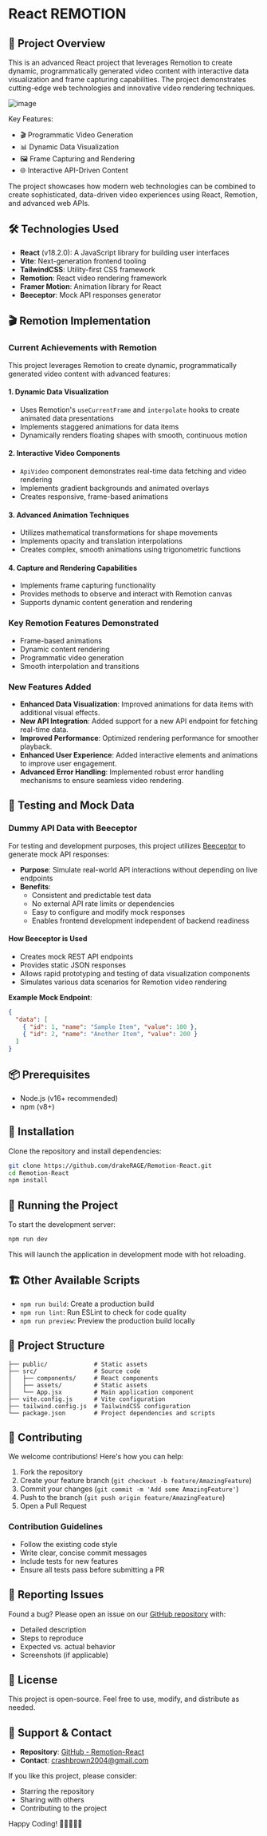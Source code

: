 # React REMOTION

## 🚀 Project Overview

This is an advanced React project that leverages Remotion to create dynamic, programmatically generated video content with interactive data visualization and frame capturing capabilities. The project demonstrates cutting-edge web technologies and innovative video rendering techniques.


![image](https://github.com/user-attachments/assets/acdf629d-e255-44fe-85c9-44bf268a700e)


Key Features:
- 🎬 Programmatic Video Generation
- 📊 Dynamic Data Visualization
- 🖼️ Frame Capturing and Rendering
- 🌐 Interactive API-Driven Content

The project showcases how modern web technologies can be combined to create sophisticated, data-driven video experiences using React, Remotion, and advanced web APIs.

## 🛠 Technologies Used

- **React** (v18.2.0): A JavaScript library for building user interfaces
- **Vite**: Next-generation frontend tooling
- **TailwindCSS**: Utility-first CSS framework
- **Remotion**: React video rendering framework
- **Framer Motion**: Animation library for React
- **Beeceptor**: Mock API responses generator

## 🎬 Remotion Implementation

### Current Achievements with Remotion

This project leverages Remotion to create dynamic, programmatically generated video content with advanced features:

#### 1. Dynamic Data Visualization
- Uses Remotion's `useCurrentFrame` and `interpolate` hooks to create animated data presentations
- Implements staggered animations for data items
- Dynamically renders floating shapes with smooth, continuous motion

#### 2. Interactive Video Components
- `ApiVideo` component demonstrates real-time data fetching and video rendering
- Implements gradient backgrounds and animated overlays
- Creates responsive, frame-based animations

#### 3. Advanced Animation Techniques
- Utilizes mathematical transformations for shape movements
- Implements opacity and translation interpolations
- Creates complex, smooth animations using trigonometric functions

#### 4. Capture and Rendering Capabilities
- Implements frame capturing functionality
- Provides methods to observe and interact with Remotion canvas
- Supports dynamic content generation and rendering

### Key Remotion Features Demonstrated
- Frame-based animations
- Dynamic content rendering
- Programmatic video generation
- Smooth interpolation and transitions

### New Features Added
- **Enhanced Data Visualization**: Improved animations for data items with additional visual effects.
- **New API Integration**: Added support for a new API endpoint for fetching real-time data.
- **Improved Performance**: Optimized rendering performance for smoother playback.
- **Enhanced User Experience**: Added interactive elements and animations to improve user engagement.
- **Advanced Error Handling**: Implemented robust error handling mechanisms to ensure seamless video rendering.

## 🧪 Testing and Mock Data

### Dummy API Data with Beeceptor

For testing and development purposes, this project utilizes [Beeceptor](https://beeceptor.com/) to generate mock API responses:

- **Purpose**: Simulate real-world API interactions without depending on live endpoints
- **Benefits**:
  - Consistent and predictable test data
  - No external API rate limits or dependencies
  - Easy to configure and modify mock responses
  - Enables frontend development independent of backend readiness

#### How Beeceptor is Used
- Creates mock REST API endpoints
- Provides static JSON responses
- Allows rapid prototyping and testing of data visualization components
- Simulates various data scenarios for Remotion video rendering

**Example Mock Endpoint**:
```json
{
  "data": [
    { "id": 1, "name": "Sample Item", "value": 100 },
    { "id": 2, "name": "Another Item", "value": 200 }
  ]
}
```

## 📦 Prerequisites

- Node.js (v16+ recommended)
- npm (v8+)

## 🔧 Installation

Clone the repository and install dependencies:

```bash
git clone https://github.com/drakeRAGE/Remotion-React.git
cd Remotion-React
npm install
```

## 🚀 Running the Project

To start the development server:

```bash
npm run dev
```

This will launch the application in development mode with hot reloading.

## 🏗 Other Available Scripts

- `npm run build`: Create a production build
- `npm run lint`: Run ESLint to check for code quality
- `npm run preview`: Preview the production build locally

## 🎨 Project Structure

```
├── public/             # Static assets
├── src/                # Source code
│   ├── components/     # React components
│   ├── assets/         # Static assets
│   └── App.jsx         # Main application component
├── vite.config.js      # Vite configuration
├── tailwind.config.js  # TailwindCSS configuration
└── package.json        # Project dependencies and scripts
```

## 🤝 Contributing

We welcome contributions! Here's how you can help:

1. Fork the repository
2. Create your feature branch (`git checkout -b feature/AmazingFeature`)
3. Commit your changes (`git commit -m 'Add some AmazingFeature'`)
4. Push to the branch (`git push origin feature/AmazingFeature`)
5. Open a Pull Request

### Contribution Guidelines

- Follow the existing code style
- Write clear, concise commit messages
- Include tests for new features
- Ensure all tests pass before submitting a PR

## 🐛 Reporting Issues

Found a bug? Please open an issue on our [GitHub repository](https://github.com/drakeRAGE/Remotion-React/issues) with:
- Detailed description
- Steps to reproduce
- Expected vs. actual behavior
- Screenshots (if applicable)

## 📜 License

This project is open-source. Feel free to use, modify, and distribute as needed.

## 🌟 Support & Contact

- **Repository**: [GitHub - Remotion-React](https://github.com/drakeRAGE/Remotion-React)
- **Contact**: crashbrown2004@gmail.com

If you like this project, please consider:
- Starring the repository
- Sharing with others
- Contributing to the project

Happy Coding! 🚀👨‍💻👩‍💻
